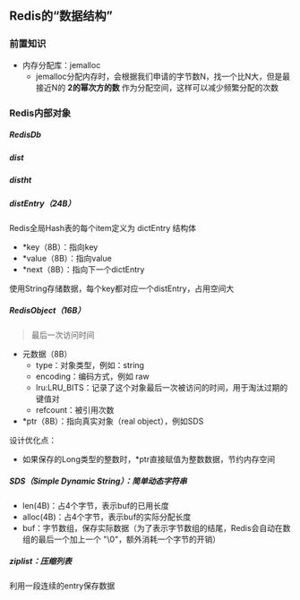 ## Redis的“数据结构”

### 前置知识

- 内存分配库：jemalloc
  - jemalloc分配内存时，会根据我们申请的字节数N，找一个比N大，但是最接近N的 **2的幂次方的数** 作为分配空间，这样可以减少频繁分配的次数



### Redis内部对象

##### RedisDb



##### dist



##### distht



##### distEntry（24B）

Redis全局Hash表的每个item定义为 dictEntry 结构体

- *key（8B）：指向key
- *value（8B）：指向value
- *next（8B）：指向下一个dictEntry

使用String存储数据，每个key都对应一个distEntry，占用空间大



##### RedisObject（16B）

> 最后一次访问时间

- 元数据（8B）
  - type：对象类型，例如：string
  - encoding：编码方式，例如 raw
  - lru:LRU_BITS：记录了这个对象最后一次被访问的时间，用于淘汰过期的键值对
  - refcount：被引用次数
- *ptr（8B）：指向真实对象（real object），例如SDS

设计优化点：

- 如果保存的Long类型的整数时，*ptr直接赋值为整数数据，节约内存空间



##### SDS（Simple Dynamic String）：简单动态字符串

- len(4B)：占4个字节，表示buf的已用长度
- alloc(4B)：占4个字节，表示buf的实际分配长度
- buf：字节数组，保存实际数据（为了表示字节数组的结尾，Redis会自动在数组的最后一个加上一个 "\0"，额外消耗一个字节的开销）



##### ziplist：压缩列表

利用一段连续的entry保存数据
